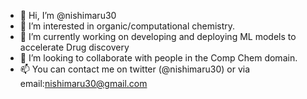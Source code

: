 - 👋 Hi, I’m @nishimaru30
- 👀 I’m interested in organic/computational chemistry.
- 🌱 I’m currently working on developing and deploying ML models to accelerate Drug discovery 
- 💞️ I’m looking to collaborate with people in the Comp Chem domain. 
- 📫 You can contact me on twitter (@nishimaru30) or via email:nishimaru30@gmail.com 

<!---
nishimaru30/nishimaru30 is a ✨ special ✨ repository because its `README.md` (this file) appears on your GitHub profile.
You can click the Preview link to take a look at your changes.
--->
